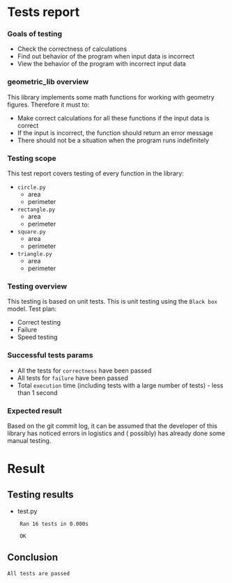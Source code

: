 # Tests report

### Goals of testing

- Check the correctness of calculations
- Find out behavior of the program when input data is incorrect
- View the behavior of the program with incorrect input data

### geometric_lib overview

This library implements some math functions for working with geometry figures. Therefore it must to:

- Make correct calculations for all these functions if the input data is correct
- If the input is incorrect, the function should return an error message
- There should not be a situation when the program runs indefinitely

### Testing scope

This test report covers testing of every function in the library:

- `circle.py`
    * area
    * perimeter
- `rectangle.py`
    * area
    * perimeter
- `square.py`
    * area
    * perimeter
- `triangle.py`
    * area
    * perimeter

### Testing overview

This testing is based on unit tests. This is unit testing using the `Black box` model. Test plan:

- Correct testing
- Failure
- Speed testing

### Successful tests params

- All the tests for `correctness` have been passed
- All tests for `failure` have been passed
- Total `execution` time (including tests with a large number of tests) - less than 1 second

### Expected result

Based on the git commit log, it can be assumed that the developer of this library has noticed errors in logistics and (
possibly) has already done some manual testing.

# Result

## Testing results

- test.py

```
    Ran 16 tests in 0.000s

    OK
```

## Сonclusion

`All tests are passed`